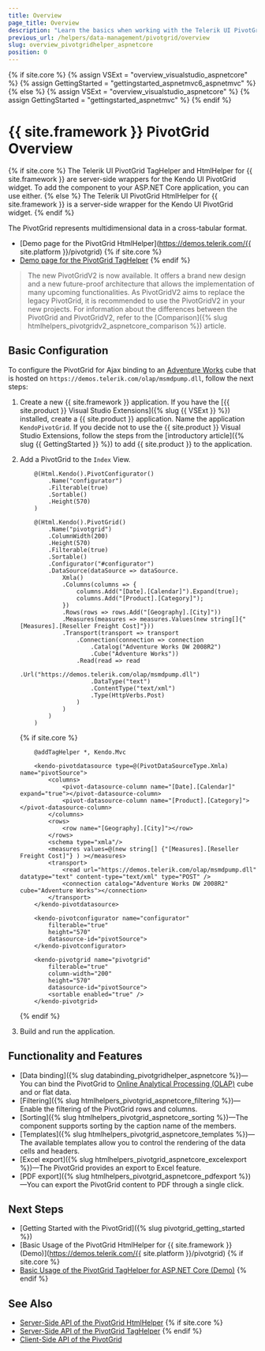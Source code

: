 ```yaml
---
title: Overview
page_title: Overview
description: "Learn the basics when working with the Telerik UI PivotGrid component for {{ site.framework }}."
previous_url: /helpers/data-management/pivotgrid/overview
slug: overview_pivotgridhelper_aspnetcore
position: 0
---
```

{% if site.core %}
    {% assign VSExt = "overview_visualstudio_aspnetcore" %}
    {% assign GettingStarted = "gettingstarted_aspnetmvc6_aspnetmvc" %}
{% else %}
    {% assign VSExt = "overview_visualstudio_aspnetcore" %}
    {% assign GettingStarted = "gettingstarted_aspnetmvc" %}
{% endif %}

# {{ site.framework }} PivotGrid Overview

{% if site.core %}
The Telerik UI PivotGrid TagHelper and HtmlHelper for {{ site.framework }} are server-side wrappers for the Kendo UI PivotGrid widget. To add the component to your ASP.NET Core application, you can use either.
{% else %}
The Telerik UI PivotGrid HtmlHelper for {{ site.framework }} is a server-side wrapper for the Kendo UI PivotGrid widget.
{% endif %}

The PivotGrid represents multidimensional data in a cross-tabular format.

* [Demo page for the PivotGrid HtmlHelper](https://demos.telerik.com/{{ site.platform }}/pivotgrid)
{% if site.core %}
* [Demo page for the PivotGrid TagHelper](https://demos.telerik.com/aspnet-core/pivotgrid/tag-helper)
{% endif %}

> The new PivotGridV2 is now available. It offers a brand new design and a new future-proof architecture that allows the implementation of many upcoming functionalities. As PivotGridV2 aims to replace the legacy PivotGrid, it is recommended to use the PivotGridV2 in your new projects. For information about the differences between the PivotGrid and PivotGridV2, refer to the [Comparison]({% slug htmlhelpers_pivotgridv2_aspnetcore_comparison %}) article.

## Basic Configuration

To configure the PivotGrid for Ajax binding to an [Adventure Works](https://learn.microsoft.com/en-us/analysis-services/multidimensional-tutorial/multidimensional-modeling-adventure-works-tutorial?view=asallproducts-allversions) cube that is hosted on `https://demos.telerik.com/olap/msmdpump.dll`, follow the next steps:

1. Create a new {{ site.framework }} application. If you have the [{{ site.product }} Visual Studio Extensions]({% slug {{ VSExt }} %}) installed, create a {{ site.product }} application. Name the application `KendoPivotGrid`. If you decide not to use the {{ site.product }} Visual Studio Extensions, follow the steps from the [introductory article]({% slug {{ GettingStarted }} %}) to add {{ site.product }} to the application.

1. Add a PivotGrid to the `Index` View.

    ```HtmlHelper
        @(Html.Kendo().PivotConfigurator()
            .Name("configurator")
            .Filterable(true)
            .Sortable()
            .Height(570)
        )

        @(Html.Kendo().PivotGrid()
            .Name("pivotgrid")
            .ColumnWidth(200)
            .Height(570)
            .Filterable(true)
            .Sortable()
            .Configurator("#configurator")
            .DataSource(dataSource => dataSource.
                Xmla()
                .Columns(columns => {
                    columns.Add("[Date].[Calendar]").Expand(true);
                    columns.Add("[Product].[Category]");
                })
                .Rows(rows => rows.Add("[Geography].[City]"))
                .Measures(measures => measures.Values(new string[]{"[Measures].[Reseller Freight Cost]"}))
                .Transport(transport => transport
                    .Connection(connection => connection
                        .Catalog("Adventure Works DW 2008R2")
                        .Cube("Adventure Works"))
                    .Read(read => read
                        .Url("https://demos.telerik.com/olap/msmdpump.dll")
                        .DataType("text")
                        .ContentType("text/xml")
                        .Type(HttpVerbs.Post)
                    )
                )
            )
        )
    ```
    {% if site.core %}
    ```TagHelper
        @addTagHelper *, Kendo.Mvc

        <kendo-pivotdatasource type=@(PivotDataSourceType.Xmla) name="pivotSource">
            <columns>
                <pivot-datasource-column name="[Date].[Calendar]" expand="true"></pivot-datasource-column>
                <pivot-datasource-column name="[Product].[Category]"></pivot-datasource-column>
            </columns>
            <rows>
                <row name="[Geography].[City]"></row>
            </rows>
            <schema type="xmla"/>
            <measures values=@(new string[] {"[Measures].[Reseller Freight Cost]"} ) ></measures>
            <transport>
                <read url="https://demos.telerik.com/olap/msmdpump.dll" datatype="text" content-type="text/xml" type="POST" />
                <connection catalog="Adventure Works DW 2008R2" cube="Adventure Works"></connection>
            </transport>
        </kendo-pivotdatasource>

        <kendo-pivotconfigurator name="configurator" 
            filterable="true" 
            height="570" 
            datasource-id="pivotSource">
        </kendo-pivotconfigurator>

        <kendo-pivotgrid name="pivotgrid"
            filterable="true" 
            column-width="200" 
            height="570"
            datasource-id="pivotSource">
            <sortable enabled="true" />
        </kendo-pivotgrid>
    ```
    {% endif %}

1. Build and run the application.

## Functionality and Features

* [Data binding]({% slug databinding_pivotgridhelper_aspnetcore %})&mdash;You can bind the PivotGrid to [Online Analytical Processing (OLAP)](https://learn.microsoft.com/en-us/previous-versions/sql/sql-server-2005/ms175367(v=sql.90)) cube and or flat data.
* [Filtering]({% slug htmlhelpers_pivotgrid_aspnetcore_filtering %})&mdash;Enable the filtering of the PivotGrid rows and columns.
* [Sorting]({% slug htmlhelpers_pivotgrid_aspnetcore_sorting %})&mdash;The component supports sorting by the caption name of the members. 
* [Templates]({% slug htmlhelpers_pivotgrid_aspnetcore_templates %})&mdash;The available templates allow you to control the rendering of the data cells and headers.
* [Excel export]({% slug htmlhelpers_pivotgrid_aspnetcore_excelexport %})&mdash;The PivotGrid provides an export to Excel feature.
* [PDF export]({% slug htmlhelpers_pivotgrid_aspnetcore_pdfexport %})&mdash;You can export the PivotGrid content to PDF through a single click.

## Next Steps

* [Getting Started with the PivotGrid]({% slug pivotgrid_getting_started %})
* [Basic Usage of the PivotGrid HtmlHelper for {{ site.framework }} (Demo)](https://demos.telerik.com/{{ site.platform }}/pivotgrid)
{% if site.core %}
* [Basic Usage of the PivotGrid TagHelper for ASP.NET Core (Demo)](https://demos.telerik.com/aspnet-core/pivotgrid/tag-helper)
{% endif %}

## See Also

* [Server-Side API of the PivotGrid HtmlHelper](/api/pivotgrid)
{% if site.core %}
* [Server-Side API of the PivotGrid TagHelper](/api/taghelpers/pivotgrid)
{% endif %}
* [Client-Side API of the PivotGrid](https://docs.telerik.com/kendo-ui/api/javascript/ui/pivotgrid)

